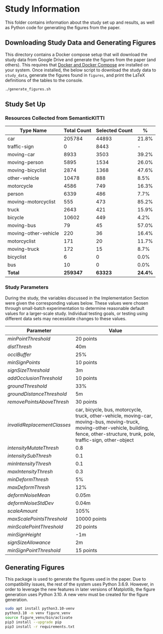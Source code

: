 # Study Information
This folder contains information about the study set up and results, as well as Python code for generating the figures from the paper.

## Downloading Study Data and Generating Figures
This directory contains a Docker compose setup that will download the study data from Google Drive and generate the figures from the paper (and others).
This requires that [Docker and Docker Compose](https://docs.docker.com/compose/install/) are installed on your system. Once installed, the below script
to download the study data to `study_data`, generate the figures found in `figures`, and print the LaTeX definitions of the tables to the console.

```bash
./generate_figures.sh
```

## Study Set Up

### Resources Collected from SemanticKITTI
|Type Name|Total Count|Selected Count|%|
|---|---|---|---|
|car|205784|44893|21.8% |
|traffic-sign|0|8443|-|
|moving-car|8933|3503|39.2% |
|moving-person|5895|1534|26.0% |
|moving-bicyclist|2874|1368|47.6% |
|other-vehicle|10478|888|8.5% |
|motorcycle|4586|749|16.3% |
|person|6339|486|7.7% |
|moving-motorcyclist|555|473|85.2% |
|truck|2643|421|15.9% |
|bicycle|10602|449|4.2% |
|moving-bus|79|45|57.0% |
|moving-other-vehicle|220|36|16.4% |
|motorcyclist|171|20|11.7% |
|moving-truck|172|15|8.7% |
|bicyclist|6|0|0.0% |
|bus|10|0|0.0% |
|**Total**|**259347**|**63323**|**24.4%**|

### Study Parameters
During the study, the variables discussed in the Implementation Section were given the corresponding values below.
These values were chosen through small-batch experimentation to determine reasonable default values for a larger-scale study.
Individual testing goals, or testing using different data sets may necessitate changes to these values.  

|Parameter | Value |
|--------|----------|
|*minPointThreshold* | 20 points  |
|*distThresh* | 40m  |
|*occlBuffer* | 25%  |
|*minSignPoints* | 10 points |
|*signSizeThreshold* | 3m  |
|*addOcclusionThreshold* | 10 points  |
|*groundThreshold* | 33%  |
|*groundDistanceThreshold* | 5m  |
|*removePointsAboveThresh* | 30 points  |
|*invalidReplacementClasses* | car, bicycle, bus, motorcycle, truck, other-vehicle, moving-car, moving-bus, moving-truck, moving-other-vehicle, building, fence, other-structure, trunk, pole, traffic-sign, other-object  |
|*intensityMutateThresh* | 0.8  |
|*intensitySubThresh* | 0.1  |
|*minIntensityThresh* | 0.1  |
|*maxIntensityThresh* | 0.3  |
|*minDeformThresh* | 5%  |
|*maxDeformThresh* | 12%  |
|*deformNoiseMean* | 0.05m  |
|*deformNoiseStdDev* | 0.04m  |
|*scaleAmount* | 105%  |
|*maxScalePointsThreshold* | 10000 points  |
|*minScalePointThreshold* | 20 points  |
|*minSignHeight* | -1m  |
|*signSizeAllowance* | 2m  |
|*minSignPointThreshold* | 15 points |

## Generating Figures 
This package is used to generate the figures used in the paper.
Due to compatibility issues, the rest of the system uses Python 3.6.9.
However, in order to leverage the new features in later versions of Matplotlib, the figure generation uses Python 3.10.
A new venv must be created for the figure generation.

```bash
sudo apt install python3.10-venv
python3.10 -m venv figure_venv
source figure_venv/bin/activate
pip3 install --upgrade pip
pip3 install -r requirements.txt
```
